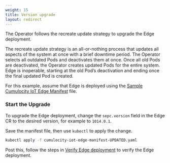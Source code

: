 ```yaml
---
weight: 15
title: Version upgrade
layout: redirect
---
```


The Operator follows the recreate update strategy to upgrade the Edge deployment.

The recreate update strategy is an all-or-nothing process that updates all aspects of the system at once with a brief downtime period. The Operator selects all outdated Pods and deactivates them at once. Once all old Pods are deactivated, the Operator creates updated Pods for the entire system. Edge is inoperable, starting at the old Pod’s deactivation and ending once the final updated Pod is created.

For this example, assume that Edge is deployed using the [Sample Cumulocity IoT Edge Manifest](https://raw.githubusercontent.com/SoftwareAG/edge-k8s-operator-docs/main/samples/cr/v1/cumulocity-iot-edge-manifest.yaml) file.

### Start the Upgrade

To upgrade the Edge deployment, change the `sepc.version` field in the Edge CR to the desired version, for example to `1014.0.1`.

Save the manifest file, then use `kubectl` to apply the change.

```bash
kubectl apply -f cumulocity-iot-edge-manifest-UPDATED.yaml
```

Post this, follow the steps in [Verify Edge deployment](03-getting-started#verify-edge-deployment) to verify the Edge deployment.